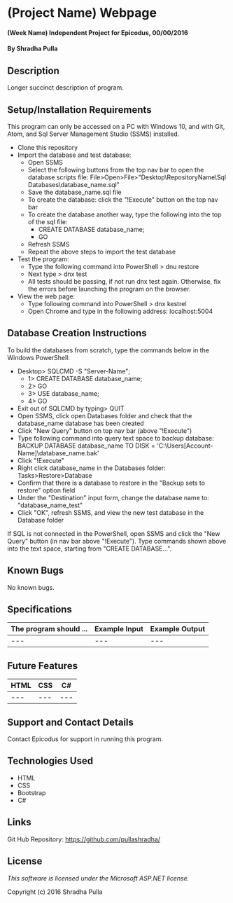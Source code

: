 # (Project Name) Webpage

#### (Week Name) Independent Project for Epicodus, 00/00/2016

#### By Shradha Pulla

## Description

Longer succinct description of program.

## Setup/Installation Requirements

This program can only be accessed on a PC with Windows 10, and with Git, Atom, and Sql Server Management Studio (SSMS) installed.

* Clone this repository
* Import the database and test database:
  * Open SSMS
  * Select the following buttons from the top nav bar to open the database scripts file: File>Open>File>"Desktop\RepositoryName\Sql Databases\database_name.sql"
  * Save the database_name.sql file
  * To create the database: click the "!Execute" button on the top nav bar
  * To create the database another way, type the following into the top of the sql file:
    * CREATE DATABASE database_name;
    * GO
  * Refresh SSMS
  * Repeat the above steps to import the test database
* Test the program:
  * Type the following command into PowerShell > dnu restore
  * Next type > dnx test
  * All tests should be passing, if not run dnx test again. Otherwise, fix the errors before launching the program on the browser.
* View the web page:
  * Type following command into PowerShell > dnx kestrel
  * Open Chrome and type in the following address: localhost:5004

## Database Creation Instructions

To build the databases from scratch, type the commands below in the Windows PowerShell:
  * Desktop> SQLCMD -S "Server-Name";
    * 1> CREATE DATABASE database_name;
    * 2> GO
    * 3> USE database_name;
    * 4> GO
  * Exit out of SQLCMD by typing> QUIT
  * Open SSMS, click open Databases folder and check that the database_name database has been created
  * Click "New Query" button on top nav bar (above "!Execute")
  * Type following command into query text space to backup database: BACKUP DATABASE database_name TO DISK = 'C:\Users\[Account-Name]\database_name.bak'
  * Click "!Execute"
  * Right click database_name in the Databases folder: Tasks>Restore>Database
  * Confirm that there is a database to restore in the "Backup sets to restore" option field
  * Under the "Destination" input form, change the database name to: "database_name_test"
  * Click "OK", refresh SSMS, and view the new test database in the Database folder

If SQL is not connected in the PowerShell, open SSMS and click the "New Query" button (in nav bar above "!Execute"). Type commands shown above into the text space, starting from "CREATE DATABASE...".

## Known Bugs

No known bugs.

## Specifications

The program should ... | Example Input | Example Output
----- | ----- | -----
--- | --- | ---

## Future Features

HTML | CSS | C#
----- | ----- | -----
--- | --- | ---

## Support and Contact Details

Contact Epicodus for support in running this program.

## Technologies Used

* HTML
* CSS
* Bootstrap
* C#

## Links

Git Hub Repository: https://github.com/pullashradha/

## License

*This software is licensed under the Microsoft ASP.NET license.*

Copyright (c) 2016 Shradha Pulla
